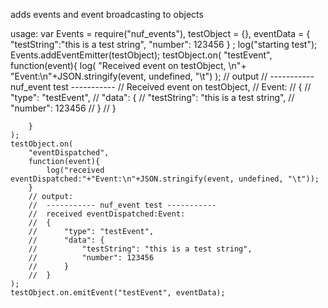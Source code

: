 
adds events and event broadcasting to objects

usage:
	var 
		Events = require("nuf_events"),
		testObject = {},
		eventData = {
			"testString":"this is a test string",
			"number": 123456
		}
	;
	log("starting test");
	Events.addEventEmitter(testObject);
	testObject.on(
		"testEvent",
		function(event){
			log(
				"Received event on testObject, \n"+
				"Event:\n"+JSON.stringify(event, undefined, "\t")
			);
			// output
			// ----------- nuf_event test -----------
			// 	Received event on testObject, 
			// 	Event:
			// 	{
			// 		"type": "testEvent",
			// 		"data": {
			//	 		"testString": "this is a test string",
			// 			"number": 123456
			//		}
			// 	}


		}
	);
	testObject.on(
		"eventDispatched",
		function(event){
			log("received eventDispatched:"+"Event:\n"+JSON.stringify(event, undefined, "\t"));
		}
		// output:
		// 	----------- nuf_event test -----------
		// 	received eventDispatched:Event:
		// 	{
		// 		"type": "testEvent",
		// 		"data": {
		// 			"testString": "this is a test string",
		// 			"number": 123456
		// 		}
		// 	}
	);
	testObject.on.emitEvent("testEvent", eventData);
